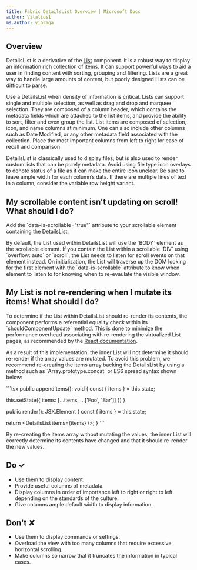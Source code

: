 ```yaml
---
title: Fabric DetailsList Overview | Microsoft Docs
author: Vitalius1
ms.author: vibraga
---
```


## Overview
DetailsList is a derivative of the [List](https:&#x2F;&#x2F;developer.microsoft.com&#x2F;en-us&#x2F;fabric#&#x2F;controls&#x2F;web&#x2F;list) component. It is a robust way to display an information rich collection of items. It can support powerful ways to aid a user in finding content with sorting, grouping and filtering. Lists are a great way to handle large amounts of content, but poorly designed Lists can be difficult to parse.

Use a DetailsList when density of information is critical. Lists can support single and multiple selection, as well as drag and drop and marquee selection. They are composed of a column header, which contains the metadata fields which are attached to the list items, and provide the ability to sort, filter and even group the list. List items are composed of selection, icon, and name columns at minimum. One can also include other columns such as Date Modified, or any other metadata field associated with the collection. Place the most important columns from left to right for ease of recall and comparison.

DetailsList is classically used to display files, but is also used to render custom lists that can be purely metadata. Avoid using file type icon overlays to denote status of a file as it can make the entire icon unclear. Be sure to leave ample width for each column’s data. If there are multiple lines of text in a column, consider the variable row height variant.

## My scrollable content isn&#39;t updating on scroll! What should I do?

Add the &#x60;data-is-scrollable&#x3D;&quot;true&quot;&#x60; attribute to your scrollable element containing the DetailsList.

By default, the List used within DetailsList will use the &#x60;BODY&#x60; element as the scrollable element. If you contain the List within a scrollable &#x60;DIV&#x60; using &#x60;overflow: auto&#x60; or &#x60;scroll&#x60;, the List needs to listen for scroll events on that element instead. On initialization, the List will traverse up the DOM looking for the first element with the &#x60;data-is-scrollable&#x60; attribute to know when element to listen to for knowing when to re-evaulate the visible window.

## My List is not re-rendering when I mutate its items! What should I do?

To determine if the List within DetailsList should re-render its contents, the component performs a referential equality check within its &#x60;shouldComponentUpdate&#x60; method.
This is done to minimize the performance overhead associating with re-rendering the virtualized List pages, as recommended by the [React documentation](https:&#x2F;&#x2F;reactjs.org&#x2F;docs&#x2F;optimizing-performance.html#the-power-of-not-mutating-data).

As a result of this implementation, the inner List will not determine it should re-render if the array values are mutated.
To avoid this problem, we recommend re-creating the items array backing the DetailsList by using a method such as &#x60;Array.prototype.concat&#x60; or ES6 spread syntax shown below:

&#x60;&#x60;&#x60;tsx
public appendItems(): void {
  const { items } &#x3D; this.state;

  this.setState({
    items: [...items, ...[&#39;Foo&#39;, &#39;Bar&#39;]]
  })
}

public render(): JSX.Element {
  const { items } &#x3D; this.state;

  return &lt;DetailsList items&#x3D;{items} &#x2F;&gt;;
}
&#x60;&#x60;&#x60;

By re-creating the items array without mutating the values, the inner List will correctly determine its contents have changed and that it should re-render the new values.



## Do &#10003;
- Use them to display content.
- Provide useful columns of metadata.
- Display columns in order of importance left to right or right to left depending on the standards of the culture.
- Give columns ample default width to display information.


## Don't &#10008;
- Use them to display commands or settings.
- Overload the view with too many columns that require excessive horizontal scrolling.
- Make columns so narrow that it truncates the information in typical cases.
